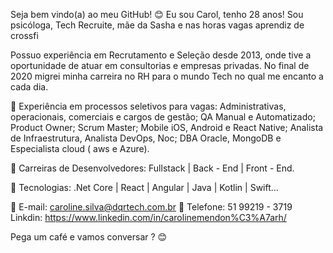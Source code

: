 Seja bem vindo(a) ao meu GitHub! 😊
Eu sou Carol, tenho 28 anos! Sou psicóloga, Tech Recruite, mãe da Sasha e nas horas vagas aprendiz de crossfi

 Possuo experiência em Recrutamento e Seleção desde 2013, onde tive a oportunidade de atuar em consultorias e empresas privadas. No final de 2020 migrei minha carreira no RH para o mundo Tech no qual me encanto a cada dia. 

📌 Experiência em processos seletivos para vagas:
Administrativas, operacionais, comerciais e cargos de gestão;
QA Manual e Automatizado; Product Owner; Scrum Master;
Mobile iOS, Android e React Native;
Analista de Infraestrutura, Analista DevOps, Noc;
DBA Oracle, MongoDB e Especialista cloud ( aws e Azure).

📌 Carreiras de Desenvolvedores: Fullstack | Back - End | Front - End. 

📌 Tecnologias: .Net Core | React | Angular | Java | Kotlin | Swift...
 
📧 E-mail: caroline.silva@dqrtech.com.br
📲 Telefone: 51 99219 - 3719
Linkdin: https://www.linkedin.com/in/carolinemendon%C3%A7arh/

Pega um café e vamos conversar ? 😊
